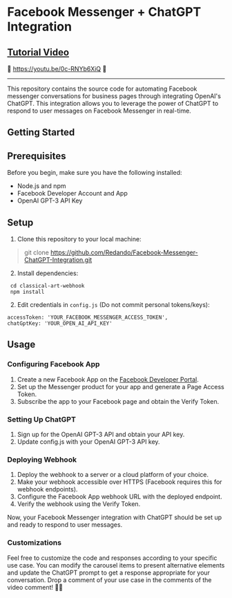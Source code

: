 # Facebook Messenger + ChatGPT Integration


## [Tutorial Video](https://www.example.com)
🎥 https://youtu.be/0c-RNYb6XiQ  🎥 

---
This repository contains the source code for automating Facebook messenger conversations for business pages through integrating OpenAI's ChatGPT. This integration allows you to leverage the power of ChatGPT to respond to user messages on Facebook Messenger in real-time.

## Getting Started
## Prerequisites

Before you begin, make sure you have the following installed:

- Node.js and npm
- Facebook Developer Account and App
- OpenAI GPT-3 API Key

## Setup
1. Clone this repository to your local machine:
> git clone https://github.com/Redando/Facebook-Messenger-ChatGPT-Integration.git

2. Install dependencies:
```
 cd classical-art-webhook
 npm install
 ```
2. Edit credentials in `config.js` (Do not commit personal tokens/keys):
```
accessToken: 'YOUR_FACEBOOK_MESSENGER_ACCESS_TOKEN',
chatGptKey: 'YOUR_OPEN_AI_API_KEY'
```

## Usage
### Configuring Facebook App
1. Create a new Facebook App on the [Facebook Developer Portal](https://developers.facebook.com/apps/).
2. Set up the Messenger product for your app and generate a Page Access Token.
3. Subscribe the app to your Facebook page and obtain the Verify Token.

### Setting Up ChatGPT
1. Sign up for the OpenAI GPT-3 API and obtain your API key.
2. Update config.js with your OpenAI GPT-3 API key.

### Deploying Webhook
1. Deploy the webhook to a server or a cloud platform of your choice.
2. Make your webhook accessible over HTTPS (Facebook requires this for webhook endpoints).
3. Configure the Facebook App webhook URL with the deployed endpoint.
4. Verify the webhook using the Verify Token.

Now, your Facebook Messenger integration with ChatGPT should be set up and ready to respond to user messages.

### Customizations

Feel free to customize the code and responses according to your specific use case. You can modify the carousel items to present alternative elements and update the ChatGPT prompt to get a response appropriate for your conversation. Drop a comment of your use case in the comments of the video comment! ✌🏽
